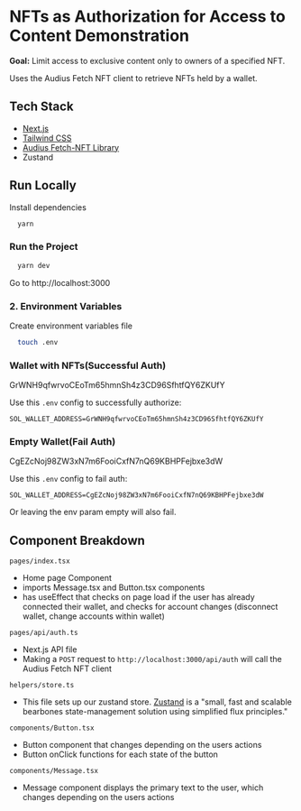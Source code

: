 
# NFTs as Authorization for Access to Content Demonstration

__Goal:__ Limit access to exclusive content only to owners of a specified NFT.

Uses the Audius Fetch NFT client to retrieve NFTs held by a wallet.

## Tech Stack

- [Next.js](https://nextjs.org/docs)
- [Tailwind CSS](https://tailwindcss.com/)
- [Audius Fetch-NFT Library](https://github.com/AudiusProject/fetch-nft)
- Zustand


## Run Locally

Install dependencies

```bash
  yarn
```

### Run the Project

```bash
  yarn dev
```
Go to http://localhost:3000

### 2. Environment Variables
Create environment variables file
```bash
  touch .env
```

### Wallet with NFTs(Successful Auth)

GrWNH9qfwrvoCEoTm65hmnSh4z3CD96SfhtfQY6ZKUfY

Use this `.env` config to successfully authorize: 
```
SOL_WALLET_ADDRESS=GrWNH9qfwrvoCEoTm65hmnSh4z3CD96SfhtfQY6ZKUfY
```

### Empty Wallet(Fail Auth)

CgEZcNoj98ZW3xN7m6FooiCxfN7nQ69KBHPFejbxe3dW

Use this `.env` config to fail auth: 
```
SOL_WALLET_ADDRESS=CgEZcNoj98ZW3xN7m6FooiCxfN7nQ69KBHPFejbxe3dW
```

Or leaving the env param empty will also fail.

## Component Breakdown

`pages/index.tsx`
  - Home page Component
  - imports Message.tsx and Button.tsx components
  - has useEffect that checks on page load if the user has already connected their wallet, and checks for account changes (disconnect wallet, change accounts within wallet)

`pages/api/auth.ts`
  - Next.js API file
  - Making a `POST` request to `http://localhost:3000/api/auth` will call the Audius Fetch NFT client

`helpers/store.ts`
  - This file sets up our zustand store. [Zustand](https://github.com/pmndrs/zustand) is a "small, fast and scalable bearbones state-management solution using simplified flux principles."

`components/Button.tsx`
  - Button component that changes depending on the users actions
  - Button onClick functions for each state of the button

`components/Message.tsx`
  - Message component displays the primary text to the user, which changes depending on the users actions
